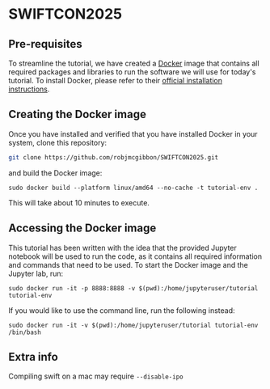 # SWIFTCON2025

## Pre-requisites

To streamline the tutorial, we have created a [Docker](https://www.docker.com/) image that contains all required packages and libraries to run the software we will use for today's tutorial. To install Docker, please refer to their [official installation instructions](https://docs.docker.com/engine/install/).

## Creating the Docker image

Once you have installed and verified that you have installed Docker in your system, clone this repository:

```bash
git clone https://github.com/robjmcgibbon/SWIFTCON2025.git
```

and build the Docker image:

```
sudo docker build --platform linux/amd64 --no-cache -t tutorial-env .
```
This will take about 10 minutes to execute.

## Accessing the Docker image

This tutorial has been written with the idea that the provided Jupyter notebook will be used to run the code, as it contains all required information and commands that need to be used. To start the Docker image and the Jupyter lab, run:
```
sudo docker run -it -p 8888:8888 -v $(pwd):/home/jupyteruser/tutorial tutorial-env
```

If you would like to use the command line, run the following instead:
```
sudo docker run -it -v $(pwd):/home/jupyteruser/tutorial tutorial-env /bin/bash
```

## Extra info

Compiling swift on a mac may require `--disable-ipo`
